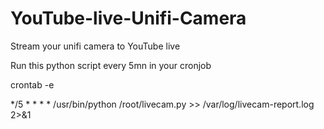 # YouTube-live-Unifi-Camera
Stream your unifi camera to YouTube live

Run this python script every 5mn in your cronjob

crontab -e

*/5 * * * * /usr/bin/python /root/livecam.py >> /var/log/livecam-report.log 2>&1
